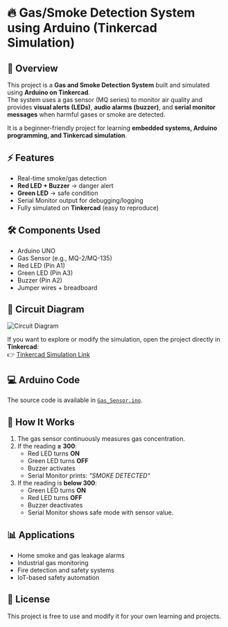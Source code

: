# 🔥 Gas/Smoke Detection System using Arduino (Tinkercad Simulation)

## 📖 Overview
This project is a **Gas and Smoke Detection System** built and simulated using **Arduino on Tinkercad**.  
The system uses a gas sensor (MQ series) to monitor air quality and provides **visual alerts (LEDs)**, **audio alarms (buzzer)**, and **serial monitor messages** when harmful gases or smoke are detected.  

It is a beginner-friendly project for learning **embedded systems, Arduino programming, and Tinkercad simulation**.


## ⚡ Features
- Real-time smoke/gas detection  
- **Red LED + Buzzer** → danger alert  
- **Green LED** → safe condition  
- Serial Monitor output for debugging/logging  
- Fully simulated on **Tinkercad** (easy to reproduce)  

## 🛠️ Components Used
- Arduino UNO  
- Gas Sensor (e.g., MQ-2/MQ-135)  
- Red LED (Pin A1)  
- Green LED (Pin A3)  
- Buzzer (Pin A2)  
- Jumper wires + breadboard  

## 🔌 Circuit Diagram
![Circuit Diagram](circuit_diagram.png)

If you want to explore or modify the simulation, open the project directly in **Tinkercad**:  
👉 [Tinkercad Simulation Link](./tinkercad_link.txt)


## 💻 Arduino Code
The source code is available in [`Gas_Sensor.ino`](Gas_Sensor.ino).

## 🚀 How It Works
1. The gas sensor continuously measures gas concentration.  
2. If the reading **≥ 300**:  
   - Red LED turns **ON**  
   - Green LED turns **OFF**  
   - Buzzer activates  
   - Serial Monitor prints: *"SMOKE DETECTED"*  
3. If the reading is **below 300**:  
   - Green LED turns **ON**  
   - Red LED turns **OFF**  
   - Buzzer deactivates  
   - Serial Monitor shows safe mode with sensor value.  

## 📊 Applications
- Home smoke and gas leakage alarms  
- Industrial gas monitoring  
- Fire detection and safety systems  
- IoT-based safety automation  


## 📜 License
This project is free to use and modify it for your own learning and projects.
